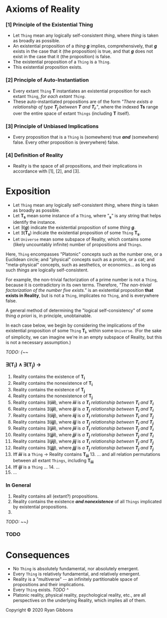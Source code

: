 # Axioms of Reality
  
### [1] Principle of the Existential Thing
  
- Let `Thing` mean any logically self-consistent _thing_, where _thing_ is taken as broadly as possible.
- An existential proposition of a _thing_ _**g**_ implies, comprehensively, that _**g**_ exists in the case that it (the proposition) is true, and that _**g**_ does not exist in the case that it (the proposition) is false.
- The existential proposition of a `Thing` is a `Thing`.
- This existential proposition exists.
  
### [2] Principle of Auto-Instantiation
  
- Every extant `Thing` __T__ instantiates an existential proposition for each extant `Thing`, _for each extant `Thing`_.
- These auto-instantiated propositions are of the form _"There exists a relationship of type **T<sub>j</sub>** between **T** and **T<sub>i</sub>**."_, where the indexed __Ts__ range over the entire space of extant `Things` (including __T__ itself). 
  
### [3] Principle of Unbiased Implications
  
- Every proposition that is a `Thing` is (somewhere) true _**and**_ (somewhere) false. Every other proposition is (everywhere) false.
  
### [4] Definition of Reality
  
- Reality is the space of all propositions, and their implications in accordance with [1], [2], and [3].
  
# Exposition
  
- Let `Thing` mean any logically self-consistent _thing_, where _thing_ is taken as broadly as possible.
- Let __T<sub>s</sub>__ mean some instance of a `Thing`, where "__<sub>s</sub>__" is any string that helps identify the instance.
- Let ∃(_**g**_) indicate the existential proposition of some _thing **g**_.
- Let ∃(__T<sub>s</sub>__) indicate the existential proposition of some `Thing` __T<sub>s</sub>__.
- Let `Universe` mean some subspace of Reality, which contains some (likely uncountably infinite) number of propositions and `Things`. 
  
Here, `Thing` encompasses "Platonic" concepts such as the number one, or a Euclidean circle; and "physical" concepts such as a proton, or a cat; and "meta-physical" concepts, such as aesthetics, or economics... as long as such _things_ are logically self-consistent.
  
For example, the non-trivial factorization of a prime number is not a `Thing`, because it is contradictory in its own terms.
Therefore, _"The non-trivial factorization of the number five exists."_ is an existential proposition __that exists in Reality__, but is not a `Thing`, implicates no `Thing`, and is everywhere false.
  
A general method of determining the "logical self-consistency" of some thing _a priori_ is, in principle, unobtainable.
  
In each case below, we begin by considering the implications of the existential proposition of some `Thing` __T<sub>i</sub>__, within some `Universe`.
(For the sake of simplicity, we can imagine we're in an empty subspace of Reality, but this is not a necessary assumption.)
  
  
_TODO: {~~_
  
### ∃(T<sub>i</sub>) ∧ ∃(T<sub>j</sub>) &rarr;
  
1. Reality contains the existence of __T<sub>i</sub>__
2. Reality contains the nonexistence of __T<sub>i</sub>__
3. Reality contains the existence of __T<sub>j</sub>__
4. Reality contains the nonexistence of __T<sub>j</sub>__
5. Reality contains ∃(_**iii**_), where _**iii**_ is _a **T<sub>i</sub>** relationship between **T<sub>i</sub>** and **T<sub>i</sub>**_
5. Reality contains ∃(_**iji**_), where _**iji**_ is _a **T<sub>j</sub>** relationship between **T<sub>i</sub>** and **T<sub>i</sub>**_
5. Reality contains ∃(_**iij**_), where _**iij**_ is _a **T<sub>i</sub>** relationship between **T<sub>i</sub>** and **T<sub>j</sub>**_
5. Reality contains ∃(_**ijj**_), where _**ijj**_ is _a **T<sub>j</sub>** relationship between **T<sub>i</sub>** and **T<sub>j</sub>**_
5. Reality contains ∃(_**jii**_), where _**jii**_ is _a **T<sub>i</sub>** relationship between **T<sub>j</sub>** and **T<sub>i</sub>**_
5. Reality contains ∃(_**jji**_), where _**jji**_ is _a **T<sub>j</sub>** relationship between **T<sub>j</sub>** and **T<sub>i</sub>**_
5. Reality contains ∃(_**jij**_), where _**jij**_ is _a **T<sub>i</sub>** relationship between **T<sub>j</sub>** and **T<sub>j</sub>**_
5. Reality contains ∃(_**jjj**_), where _**jjj**_ is _a **T<sub>j</sub>** relationship between **T<sub>j</sub>** and **T<sub>j</sub>**_
13. Iff _**iii**_ is a `Thing` &rarr; Reality contains __T<sub>iii</sub>__
    13. ... and all relation permutations between all extant `Things`, including __T<sub>iii</sub>__
14. Iff _**iji**_ is a `Thing` ...
    14. ...
15. ...
    
### In General
  
1. Reality contains all (extant?) propositions.
2. Reality contains the existence _**and nonexistence**_ of all `Things` implicated by existential propositions.
3. 

  
_TODO: ~~}_
  
### TODO
  
# Consequences
  
- No `Thing` is absolutely fundamental, nor absolutely emergent.
- Every `Thing` is relatively fundamental, and relatively emergent.
- Reality is a "multiverse" -- an infinitely partitionable space of propositions and their implications.
- Every `Thing` exists. _TODO ^_
- Platonic reality, physical reality, psychological reality, etc., are all perspectives on the underlying Reality, which implies all of them.
  
Copyright © 2020 Ryan Gibbons